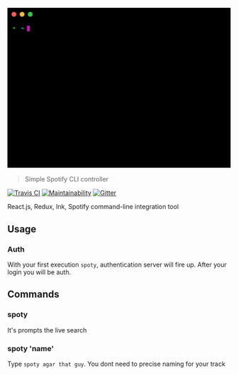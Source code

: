 ![](media/usage.gif)

> Simple Spotify CLI controller

[travis-image]: https://img.shields.io/travis/d46/spoty-cmd.svg?style=flat-square
[travis-url]: https://travis-ci.org/d46/spoty-cmd
[![Travis CI][travis-image]][travis-url]  [![Maintainability](https://api.codeclimate.com/v1/badges/801676518b1b2f51899e/maintainability)](https://codeclimate.com/github/d46/spoty-cmd/maintainability) [![Gitter](https://badges.gitter.im/spoty-cmd/Lobby.svg)](https://gitter.im/spoty-cmd/Lobby?utm_source=badge&utm_medium=badge&utm_campaign=pr-badge&utm_content=body_badge)

React.js, Redux, Ink, Spotify command-line integration tool

## Usage
### Auth
With your first execution ```spoty```, authentication server will fire up. After your login you will be auth.

## Commands
### spoty
It's prompts the live search
### spoty 'name'
Type ```spoty agar that guy```. You dont need to precise naming for your track


